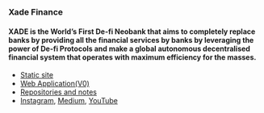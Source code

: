 ### Xade Finance

#### XADE is the World’s First De-fi Neobank that aims to completely replace banks by providing all the financial services by banks by leveraging the power of De-fi Protocols and make a global autonomous decentralised financial system that operates with maximum efficiency for the masses.

- [Static site](https://www.xade.finance)
- [Web Application(V0)](https://app.xade.finance)
- [Repositories and notes](https://github.com/xade-finance?tab=repositories)
- [Instagram](https://www.instagram.com), [Medium](https://www.medium.com/@XadeFinance), [YouTube](https://www.youtube.com/channel/UCK1Bgb4A2OvXDHuCHKI7c-g)
<!--


**xade-finance/xade-finance** is a ✨ _special_ ✨ repository because its `README.md` (this file) appears on your GitHub profile.

Here are some ideas to get you started:

- 🔭 I’m currently working on ...
- 🌱 I’m currently learning ...
- 👯 I’m looking to collaborate on ...
- 🤔 I’m looking for help with ...
- 💬 Ask me about ...
- 📫 How to reach me: ...
- 😄 Pronouns: ...
- ⚡ Fun fact: ...
-->
